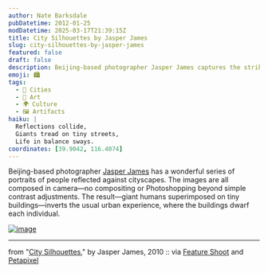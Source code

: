 ```yaml
---
author: Nate Barksdale
pubDatetime: 2012-01-25
modDatetime: 2025-03-17T21:39:15Z
title: City Silhouettes by Jasper James
slug: city-silhouettes-by-jasper-james
featured: false
draft: false
description: Beijing-based photographer Jasper James captures the striking juxtaposition of humans and urban landscapes in his reflections series.
emoji: 🏙️
tags:
  - 🌆 Cities
  - 🎨 Art
  - 🌍 Culture
  - 🖼️ Artifacts
haiku: |
  Reflections collide,  
  Giants tread on tiny streets,  
  Life in balance sways.
coordinates: [39.9042, 116.4074]
---
```


Beijing-based photographer [Jasper James](http://www.jasperjames.co.uk/) has a wonderful series of portraits of people reflected against cityscapes. The images are all composed in camera—no compositing or Photoshopping beyond simple contrast adjustments. The result—giant humans superimposed on tiny buildings—inverts the usual urban experience, where the buildings dwarf each individual.

[![image](http://culture-making.com/media/8_silhouettes004.jpg)](http://www.jasperjames.co.uk/project/people-and-places-2/)

---

from "[City Silhouettes](http://web.archive.org/web/20170819063511/http://www.jasperjames.co.uk:80/project/people-and-places-2/)," by Jasper James, 2010 :: via [Feature Shoot](https://www.google.com/search?q=%22Feature%20Shoot%22%20featureshoot.com) and [Petapixel](https://www.google.com/search?q=%22Petapixel%22%20petapixel.com)
